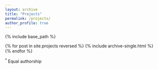 ```yaml
---
layout: archive
title: "Projects"
permalink: /projects/
author_profile: true
---
```


{% include base_path %}

{% for post in site.projects reversed %}
  {% include archive-single.html %}
{% endfor %}

<sup>*</sup> Equal authorship